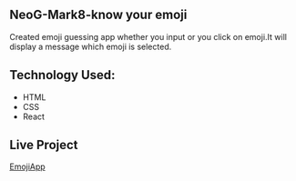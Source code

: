 ## NeoG-Mark8-know your emoji   
Created emoji guessing app whether you input or you click on emoji.It will display a message which emoji is selected.

## Technology Used:
* HTML
* CSS
* React


## Live Project
[EmojiApp](https://k2nvc7.csb.app/)
